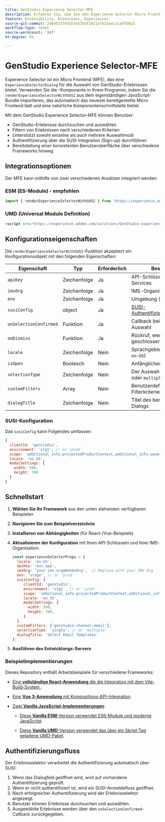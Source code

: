 ```yaml
---
title: GenStudio Experience Selector-MFE
description: Erfahren Sie, wie Sie den Experience Selector Micro FrontEnd für Ihre GenStudio-Programme und -Add-ons implementieren.
feature: Extensibility, Extensions, Experiences
source-git-commit: 2d6453274d1bfeb35df2821e7e31eec1ca87b013
workflow-type: tm+mt
source-wordcount: '347'
ht-degree: 6%

---
```


# GenStudio Experience Selector-MFE

Experience Selector ist ein Micro Frontend (MFE), das eine `ExperienceSelectorDialog` für die Auswahl von GenStudio-Erlebnissen bietet. Verwenden Sie die -Komponente in Ihrem Programm, indem Sie die `renderExperienceSelectorWithSUSI` aus dem eigenständigen JavaScript-Bundle importieren, das automatisch das neueste bereitgestellte Micro Frontend lädt und eine natürliche Komponentenschnittstelle bietet.

Mit dem GenStudio Experience Selector-MFE können Benutzer:

- GenStudio-Erlebnisse durchsuchen und auswählen
- Filtern von Erlebnissen nach verschiedenen Kriterien
- Unterstützt sowohl einzelne als auch mehrere Auswahlmodi
- Authentifizierung über die SUSI-Integration (Sign-up) durchführen
- Bereitstellung einer konsistenten Benutzeroberfläche über verschiedene Frameworks hinweg

## Integrationsoptionen

Der MFE kann mithilfe von zwei verschiedenen Ansätzen integriert werden:

### ESM (ES-Module) - empfohlen

```javascript
import { renderExperienceSelectorWithSUSI } from 'https://experience.adobe.com/solutions/GenStudio-experience-selector-mfe/static-assets/resources/@genstudio/experience-selector/esm/standalone.js';
```

### UMD (Universal Module Definition)

```html
<script src="https://experience.adobe.com/solutions/GenStudio-experience-selector-mfe/static-assets/resources/@genstudio/experience-selector/umd/standalone.js"></script>
```

## Konfigurationseigenschaften

Die `renderExperienceSelectorWithSUSI`-Funktion akzeptiert ein Konfigurationsobjekt mit den folgenden Eigenschaften:

| Eigenschaft | Typ | Erforderlich | Beschreibung |
|----------|------|----------|-------------|
| `apiKey` | Zeichenfolge | Ja | API-Schlüssel für GenStudio-Services |
| `imsOrg` | Zeichenfolge | Ja | IMS-Organisations-ID |
| `env` | Zeichenfolge | Ja | Umgebung (`stage`, `prod`) |
| `susiConfig` | object | Ja | [SUSI-Authentifizierungskonfiguration](#susi-configuration) |
| `onSelectionConfirmed` | Funktion | Ja | Callback bei Bestätigung der Auswahl |
| `onDismiss` | Funktion | Ja | Rückruf, wenn Dialogfeld geschlossen wird |
| `locale` | Zeichenfolge | Nein | Sprachgebietsschema (z. B. `en-US`) |
| `isOpen` | Boolesch | Nein | Anfänglicher Dialogstatus |
| `selectionType` | Zeichenfolge | Nein | Der Auswahlmodus (`single` oder `multiple`) |
| `customFilters` | Array | Nein | Benutzerdefinierte Filterkriterien |
| `dialogTitle` | Zeichenfolge | Nein | Titel des benutzerdefinierten Dialogs |

### SUSI-Konfiguration

Das `susiConfig` kann Folgendes umfassen:

```javascript
{
  clientId: 'genstudio',
  environment: 'stg1', // or 'prod'
  scope: 'additional_info.projectedProductContext,additional_info.ownerOrg,AdobeID,openid,session,read_organizations,ab.manage',
  locale: 'en_US',
  modalSettings: {
    width: 500,
    height: 700
  }
}
```

## Schnellstart

1. **Wählen Sie Ihr Framework** aus den unten stehenden verfügbaren Beispielen
1. **Navigieren Sie zum Beispielverzeichnis**
1. **Installieren von Abhängigkeiten** (für React-/Vue-Beispiele)
1. **Aktualisieren der Konfiguration** mit Ihren API-Schlüsseln und Ihrer IMS-Organisation:

   ```javascript
   const experienceSelectorProps = {
     locale: 'en-US',
     apiKey: 'exc_app',           
     imsOrg: 'your-ims-org@AdobeOrg',  // Replace with your IMS Org
     env: 'stage', // or 'prod'
     susiConfig: {
        clientId: 'genstudio',
        environment: 'stg1', // or 'prod'
        scope: 'additional_info.projectedProductContext,additional_info.ownerOrg,AdobeID,openid,session,read_organizations,ab.manage',
        locale: 'en_US',
        modalSettings: {
          width: 500,
          height: 700,
        },
     },
     customFilters: ['genstudio-channel:email'],
     selectionType: 'single', // or 'multiple'
     dialogTitle: 'Select Email Templates'
   };
   ```

1. **Ausführen des Entwicklungs-Servers**

### Beispielimplementierungen

Dieses Repository enthält Arbeitsbeispiele für verschiedene Frameworks:

- [Eine **vollständige React-Anwendung** die die Integration mit dem Vite-Build-System ](https://github.com/adobe/genstudio-extensibility-examples/tree/main/genstudio-experience-selector-mfe/react-js).

- [Eine **Vue 3-Anwendung** mit Kompositions-API-Integration](https://github.com/adobe/genstudio-extensibility-examples/tree/main/genstudio-experience-selector-mfe/vue-js).

- [Zwei **Vanilla JavaScript-Implementierungen**](https://github.com/adobe/genstudio-extensibility-examples/tree/main/genstudio-experience-selector-mfe/vanilla-js):

   - [Diese **Vanilla ESM**-Version verwendet ES6-Module und moderne JavaScript](https://github.com/adobe/genstudio-extensibility-examples/tree/main/genstudio-experience-selector-mfe/vanilla-js/vanilla-esm).

   - [Diese **Vanilla UMD**-Version verwendet das über ein Skript-Tag geladene UMD-Paket](https://github.com/adobe/genstudio-extensibility-examples/tree/main/genstudio-experience-selector-mfe/vanilla-js/vanilla-umd-global-var).

## Authentifizierungsfluss

Der Erlebnisselektor verarbeitet die Authentifizierung automatisch über SUSI:

1. Wenn das Dialogfeld geöffnet wird, wird auf vorhandene Authentifizierung geprüft.
1. Wenn er nicht authentifiziert ist, wird ein SUSI-Anmeldefluss geöffnet.
1. Nach erfolgreicher Authentifizierung wird der Erlebnisselektor angezeigt.
1. Benutzer können Erlebnisse durchsuchen und auswählen.
1. Ausgewählte Erlebnisse werden über den `onSelectionConfirmed`-Callback zurückgegeben.
